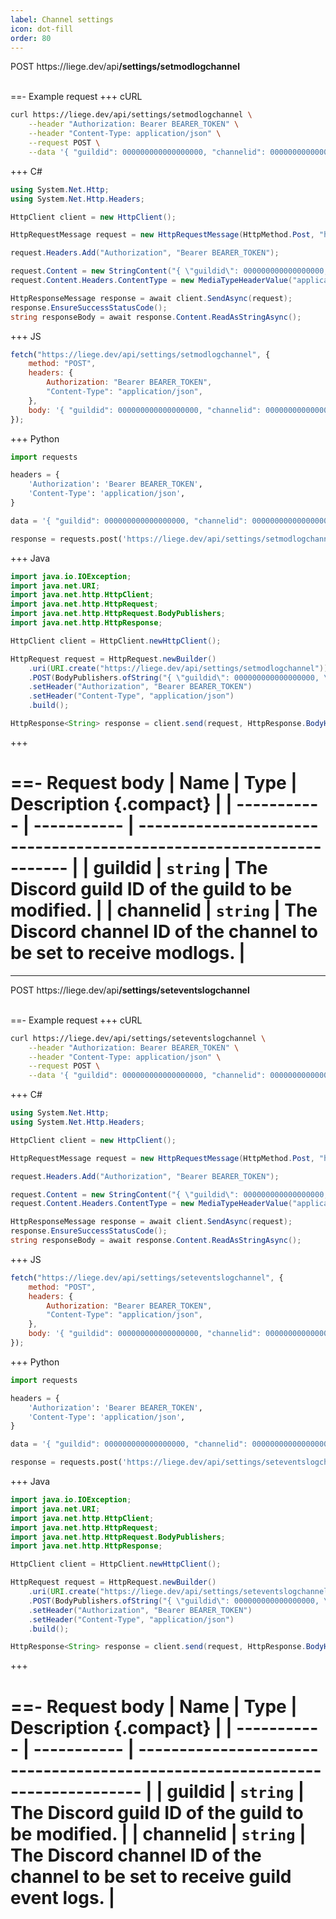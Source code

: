 ```yaml
---
label: Channel settings
icon: dot-fill
order: 80
---
```


<div class="api-container-parent">
    <span class="api-method-post">POST</span>
    <span class="api-container-text">https://liege.dev/api<b>/settings/setmodlogchannel</b></span>
</div>

<br>

==- Example request
+++ cURL

```sh
curl https://liege.dev/api/settings/setmodlogchannel \
    --header "Authorization: Bearer BEARER_TOKEN" \
    --header "Content-Type: application/json" \
    --request POST \
    --data '{ "guildid": 000000000000000000, "channelid": 000000000000000000 }'
```

+++ C#

```c#
using System.Net.Http;
using System.Net.Http.Headers;

HttpClient client = new HttpClient();

HttpRequestMessage request = new HttpRequestMessage(HttpMethod.Post, "https://liege.dev/api/settings/setmodlogchannel");

request.Headers.Add("Authorization", "Bearer BEARER_TOKEN");

request.Content = new StringContent("{ \"guildid\": 000000000000000000, \"channelid\": 000000000000000000 }");
request.Content.Headers.ContentType = new MediaTypeHeaderValue("application/json");

HttpResponseMessage response = await client.SendAsync(request);
response.EnsureSuccessStatusCode();
string responseBody = await response.Content.ReadAsStringAsync();
```

+++ JS

```js
fetch("https://liege.dev/api/settings/setmodlogchannel", {
    method: "POST",
    headers: {
        Authorization: "Bearer BEARER_TOKEN",
        "Content-Type": "application/json",
    },
    body: '{ "guildid": 000000000000000000, "channelid": 000000000000000000 }',
});
```

+++ Python

```py
import requests

headers = {
    'Authorization': 'Bearer BEARER_TOKEN',
    'Content-Type': 'application/json',
}

data = '{ "guildid": 000000000000000000, "channelid": 000000000000000000 }'

response = requests.post('https://liege.dev/api/settings/setmodlogchannel', headers=headers, data=data)
```

+++ Java

```java
import java.io.IOException;
import java.net.URI;
import java.net.http.HttpClient;
import java.net.http.HttpRequest;
import java.net.http.HttpRequest.BodyPublishers;
import java.net.http.HttpResponse;

HttpClient client = HttpClient.newHttpClient();

HttpRequest request = HttpRequest.newBuilder()
    .uri(URI.create("https://liege.dev/api/settings/setmodlogchannel"))
    .POST(BodyPublishers.ofString("{ \"guildid\": 000000000000000000, \"channelid\": 000000000000000000 }"))
    .setHeader("Authorization", "Bearer BEARER_TOKEN")
    .setHeader("Content-Type", "application/json")
    .build();

HttpResponse<String> response = client.send(request, HttpResponse.BodyHandlers.ofString());
```

+++

==- Request body
| <b>Name</b> | <b>Type</b> | <b>Description</b> {.compact} |
| ----------- | ----------- | ------------------------------------------------------------------- |
| guildid | `string` | The Discord guild ID of the guild to be modified. |
| channelid | `string` | The Discord channel ID of the channel to be set to receive modlogs. |
===

---

<div class="api-container-parent">
    <span class="api-method-post">POST</span>
    <span class="api-container-text">https://liege.dev/api<b>/settings/seteventslogchannel</b></span>
</div>

<br>

==- Example request
+++ cURL

```sh
curl https://liege.dev/api/settings/seteventslogchannel \
    --header "Authorization: Bearer BEARER_TOKEN" \
    --header "Content-Type: application/json" \
    --request POST \
    --data '{ "guildid": 000000000000000000, "channelid": 000000000000000000 }'
```

+++ C#

```c#
using System.Net.Http;
using System.Net.Http.Headers;

HttpClient client = new HttpClient();

HttpRequestMessage request = new HttpRequestMessage(HttpMethod.Post, "https://liege.dev/api/settings/seteventslogchannel");

request.Headers.Add("Authorization", "Bearer BEARER_TOKEN");

request.Content = new StringContent("{ \"guildid\": 000000000000000000, \"channelid\": 000000000000000000 }");
request.Content.Headers.ContentType = new MediaTypeHeaderValue("application/json");

HttpResponseMessage response = await client.SendAsync(request);
response.EnsureSuccessStatusCode();
string responseBody = await response.Content.ReadAsStringAsync();
```

+++ JS

```js
fetch("https://liege.dev/api/settings/seteventslogchannel", {
    method: "POST",
    headers: {
        Authorization: "Bearer BEARER_TOKEN",
        "Content-Type": "application/json",
    },
    body: '{ "guildid": 000000000000000000, "channelid": 000000000000000000 }',
});
```

+++ Python

```py
import requests

headers = {
    'Authorization': 'Bearer BEARER_TOKEN',
    'Content-Type': 'application/json',
}

data = '{ "guildid": 000000000000000000, "channelid": 000000000000000000 }'

response = requests.post('https://liege.dev/api/settings/seteventslogchannel', headers=headers, data=data)
```

+++ Java

```java
import java.io.IOException;
import java.net.URI;
import java.net.http.HttpClient;
import java.net.http.HttpRequest;
import java.net.http.HttpRequest.BodyPublishers;
import java.net.http.HttpResponse;

HttpClient client = HttpClient.newHttpClient();

HttpRequest request = HttpRequest.newBuilder()
    .uri(URI.create("https://liege.dev/api/settings/seteventslogchannel"))
    .POST(BodyPublishers.ofString("{ \"guildid\": 000000000000000000, \"channelid\": 000000000000000000 }"))
    .setHeader("Authorization", "Bearer BEARER_TOKEN")
    .setHeader("Content-Type", "application/json")
    .build();

HttpResponse<String> response = client.send(request, HttpResponse.BodyHandlers.ofString());
```

+++

==- Request body
| <b>Name</b> | <b>Type</b> | <b>Description</b> {.compact} |
| ----------- | ----------- | ---------------------------------------------------------------------------- |
| guildid | `string` | The Discord guild ID of the guild to be modified. |
| channelid | `string` | The Discord channel ID of the channel to be set to receive guild event logs. |
===
